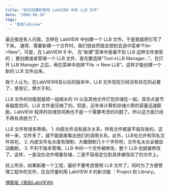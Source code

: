 ```yaml
---
title: "如何创建和使用 LabVIEW 中的 LLB 文件"
date: "2006-06-26"
tags: 
  - "我和labview"
---
```


最近接连有人问我，怎样在 LabVIEW 中创建一个 LLB 文件。于是我就把它写了下来。 通常，需要新建一个文件时，我们很自然就会想到去选中菜单“File->New”。可是，在 LabVIEW 8 中， 在“新建”菜单中是看不到 LLB 这种文件类型的； 要创建或者管理一个 LLB 文件，首先要选择“Tool->LLB Manager...”。在打开 LLB Manager 之后，再在菜单中选择“File -> New LLB”。这样才能创建一个新的 LLB 文件出来。

我个人认为，在LabVIEW8及以后的版本中，LLB 文件现在已经没有存在的必要了，使用它，弊大于利。

LLB 文件的功能就是把一组相关的 VI 以及其他文件打包存储在一起。其优点是节省磁盘空间，LLB 文件是压缩了的。但是，近年来计算机存储介质的容量迅速膨胀。LabVIEW 程序的存储空间再也不是一个需要考虑的问题了。所以这方面已经不再有诱惑力了。

LLB 文件有很多弊病。 1. 内部文件没有层次关系，所有文件都是平级存放的。这样一来，文件多了，就不能直接看出他们的调用关系。此外，LLB也允许有同名文件存在。 2. 内部文件名长度有限制，大概限制几十个字符吧，文件名太长会被自动截断。 3. 不利于版本管理。LLB 中的一个文件被修改，整个 LLB 也就被修改了。这样，一是没办法作增量存储，二是不容易定位到具体被改动了的文件上。

综上所诉，如果新建一个工程，最好不要考虑使用 LLB 文件了。同时为了方便管理工程中的文件，应当尽量利用 LabVIEW 8 的新功能 ：Project 和 Library。

[博客版《我和LabVIEW》](http://ruanqizhen.wordpress.com/2005/11/07/%e6%88%91%e5%92%8c-labview/)
